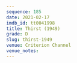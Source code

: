 ```yaml
---
sequence: 185
date: 2021-02-17
imdb_id: tt0041998
title: Thirst (1949)
grade: D
slug: thirst-1949
venue: Criterion Channel
venue_notes:
---
```


